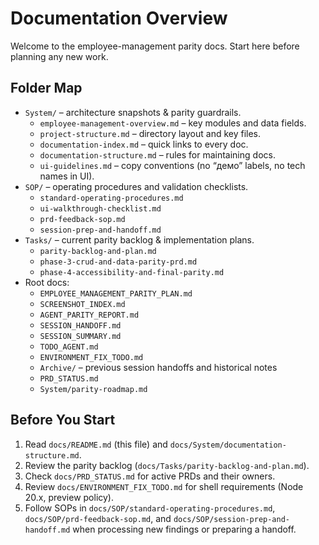 # Documentation Overview

Welcome to the employee-management parity docs. Start here before planning any new work.

## Folder Map
- `System/` – architecture snapshots & parity guardrails.
  - `employee-management-overview.md` – key modules and data fields.
  - `project-structure.md` – directory layout and key files.
  - `documentation-index.md` – quick links to every doc.
  - `documentation-structure.md` – rules for maintaining docs.
  - `ui-guidelines.md` – copy conventions (no “демо” labels, no tech names in UI).
- `SOP/` – operating procedures and validation checklists.
  - `standard-operating-procedures.md`
  - `ui-walkthrough-checklist.md`
  - `prd-feedback-sop.md`
  - `session-prep-and-handoff.md`
- `Tasks/` – current parity backlog & implementation plans.
  - `parity-backlog-and-plan.md`
  - `phase-3-crud-and-data-parity-prd.md`
  - `phase-4-accessibility-and-final-parity.md`
- Root docs:
  - `EMPLOYEE_MANAGEMENT_PARITY_PLAN.md`
  - `SCREENSHOT_INDEX.md`
  - `AGENT_PARITY_REPORT.md`
  - `SESSION_HANDOFF.md`
  - `SESSION_SUMMARY.md`
  - `TODO_AGENT.md`
  - `ENVIRONMENT_FIX_TODO.md`
  - `Archive/` – previous session handoffs and historical notes
  - `PRD_STATUS.md`
  - `System/parity-roadmap.md`

## Before You Start
1. Read `docs/README.md` (this file) and `docs/System/documentation-structure.md`.
2. Review the parity backlog (`docs/Tasks/parity-backlog-and-plan.md`).
3. Check `docs/PRD_STATUS.md` for active PRDs and their owners.
4. Review `docs/ENVIRONMENT_FIX_TODO.md` for shell requirements (Node 20.x, preview policy).
5. Follow SOPs in `docs/SOP/standard-operating-procedures.md`, `docs/SOP/prd-feedback-sop.md`, and `docs/SOP/session-prep-and-handoff.md` when processing new findings or preparing a handoff.

